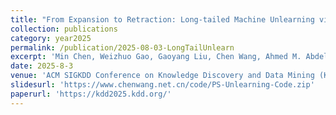 ```yaml
---
title: "From Expansion to Retraction: Long-tailed Machine Unlearning via Boundary Manipulation"
collection: publications
category: year2025
permalink: /publication/2025-08-03-LongTailUnlearn
excerpt: 'Min Chen, Weizhuo Gao, Gaoyang Liu, Chen Wang, Ahmed M. Abdelmoniem, Kai Peng'
date: 2025-8-3
venue: 'ACM SIGKDD Conference on Knowledge Discovery and Data Mining (KDD)'
slidesurl: 'https://www.chenwang.net.cn/code/PS-Unlearning-Code.zip'
paperurl: 'https://kdd2025.kdd.org/'
---
```

